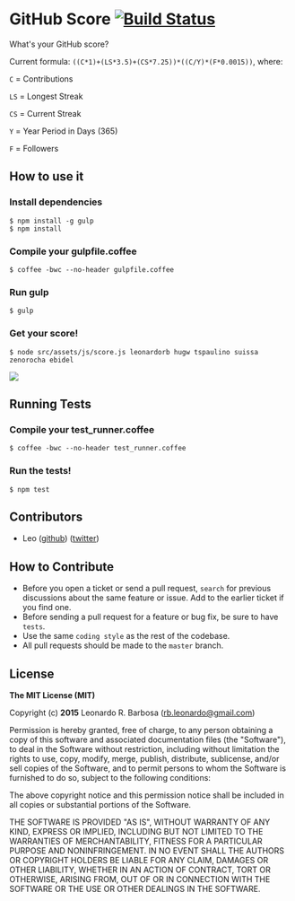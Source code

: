 # GitHub Score [![Build Status](https://travis-ci.org/leonardorb/github_score.svg?branch=master)](https://travis-ci.org/leonardorb/github_score)
What's your GitHub score?

Current formula: `((C*1)+(LS*3.5)+(CS*7.25))*((C/Y)*(F*0.0015))`, where:

`C` = Contributions

`LS` = Longest Streak

`CS` = Current Streak

`Y` = Year Period in Days (365)

`F` = Followers

## How to use it

### Install dependencies

    $ npm install -g gulp
    $ npm install

### Compile your gulpfile.coffee

    $ coffee -bwc --no-header gulpfile.coffee

### Run gulp

    $ gulp

### Get your score!

    $ node src/assets/js/score.js leonardorb hugw tspaulino suissa zenorocha ebidel


![](http://d.pr/i/1ckww+)


## Running Tests

### Compile your test_runner.coffee

    $ coffee -bwc --no-header test_runner.coffee

### Run the tests!

    $ npm test

## Contributors

- Leo ([github](https://github.com/leonardorb)) ([twitter](https://twitter.com/leonardorb))

## How to Contribute
- Before you open a ticket or send a pull request, `search` for previous discussions about the same feature or issue. Add to the earlier ticket if you find one.
- Before sending a pull request for a feature or bug fix, be sure to have `tests`.
- Use the same `coding style` as the rest of the codebase.
- All pull requests should be made to the `master` branch.

## License

**The MIT License (MIT)**

Copyright (c) **2015** Leonardo R. Barbosa ([rb.leonardo@gmail.com](mailto:rb.leonardo@gmail.com))

Permission is hereby granted, free of charge, to any person obtaining a copy
of this software and associated documentation files (the "Software"), to deal
in the Software without restriction, including without limitation the rights
to use, copy, modify, merge, publish, distribute, sublicense, and/or sell
copies of the Software, and to permit persons to whom the Software is
furnished to do so, subject to the following conditions:

The above copyright notice and this permission notice shall be included in
all copies or substantial portions of the Software.

THE SOFTWARE IS PROVIDED "AS IS", WITHOUT WARRANTY OF ANY KIND, EXPRESS OR
IMPLIED, INCLUDING BUT NOT LIMITED TO THE WARRANTIES OF MERCHANTABILITY,
FITNESS FOR A PARTICULAR PURPOSE AND NONINFRINGEMENT. IN NO EVENT SHALL THE
AUTHORS OR COPYRIGHT HOLDERS BE LIABLE FOR ANY CLAIM, DAMAGES OR OTHER
LIABILITY, WHETHER IN AN ACTION OF CONTRACT, TORT OR OTHERWISE, ARISING FROM,
OUT OF OR IN CONNECTION WITH THE SOFTWARE OR THE USE OR OTHER DEALINGS IN
THE SOFTWARE.